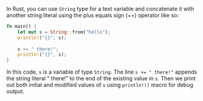In Rust, you can use `String` type for a text variable and concatenate it with another string literal using the plus equals sign (+=) operator like so:

```rust
fn main() {
    let mut s = String::from("hello");
    println!("{}", s);
    
    s += " there!";
    println!("{}", s);
}
``` 

In this code, `s` is a variable of type `String`. The line `s += " there!"` appends the string literal " there!" to the end of the existing value in `s`. Then we print out both initial and modified values of `s` using `println!()` macro for debug output.

